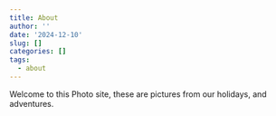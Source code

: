 ```yaml
---
title: About
author: ''
date: '2024-12-10'
slug: []
categories: []
tags:
  - about
---
```


<link rel="stylesheet" href="styles.css" />

<body>

<p>

Welcome to this Photo site, these are pictures from our holidays, and adventures.


</p>

</body>
</head>
</html>

